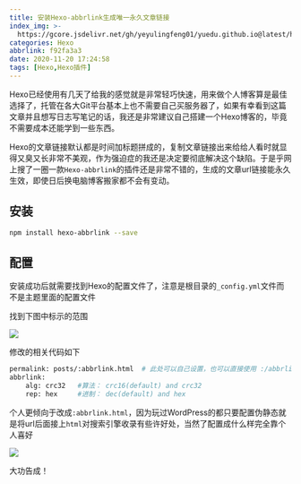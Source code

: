 ```yaml
---
title: 安装Hexo-abbrlink生成唯一永久文章链接
index_img: >-
  https://gcore.jsdelivr.net/gh/yeyulingfeng01/yuedu.github.io@latest/hexo/20201119dd.jpg
categories: Hexo
abbrlink: f92fa3a3
date: 2020-11-20 17:24:58
tags: [Hexo,Hexo插件]
---
```


Hexo已经使用有几天了给我的感觉就是非常轻巧快速，用来做个人博客算是最佳选择了，托管在各大Git平台基本上也不需要自己买服务器了，如果有幸看到这篇文章并且想写日志写笔记的话，我还是非常建议自己搭建一个Hexo博客的，毕竟不需要成本还能学到一些东西。

Hexo的文章链接默认都是时间加标题拼成的，复制文章链接出来给给人看时就显得又臭又长非常不美观，作为强迫症的我还是决定要彻底解决这个缺陷。于是乎网上搜了一圈一款`Hexo-abbrlink`的插件还是非常不错的，生成的文章url链接能永久生效，即使日后换电脑博客搬家都不会有变动。

## 安装

```bash
npm install hexo-abbrlink --save
```

## 配置

安装成功后就需要找到Hexo的配置文件了，注意是根目录的`_config.yml`文件而不是主题里面的配置文件

找到下图中标示的范围

![](https://gcore.jsdelivr.net/gh/yeyulingfeng01/yuedu.github.io@latest/hexo/20201120173353.png)

修改的相关代码如下

```bash
permalink: posts/:abbrlink.html  # 此处可以自己设置，也可以直接使用 :/abbrlink
abbrlink:
    alg: crc32   #算法： crc16(default) and crc32
    rep: hex     #进制： dec(default) and hex
```

个人更倾向于改成`:abbrlink.html`，因为玩过WordPress的都只要配置伪静态就是将url后面接上`html`对搜索引擎收录有些许好处，当然了配置成什么样完全靠个人喜好

![](https://gcore.jsdelivr.net/gh/yeyulingfeng01/yuedu.github.io@latest/hexo/20201120173657.png)

大功告成！